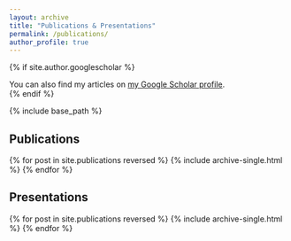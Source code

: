 ```yaml
---
layout: archive
title: "Publications & Presentations"
permalink: /publications/
author_profile: true
---
```


{% if site.author.googlescholar %}
  <div class="wordwrap">You can also find my articles on <a href="{{site.author.googlescholar}}">my Google Scholar profile</a>.</div>
{% endif %}

{% include base_path %}

Publications
------------

{% for post in site.publications reversed %}
  {% include archive-single.html %}
{% endfor %}

Presentations
-------------

{% for post in site.publications reversed %}
  {% include archive-single.html %}
{% endfor %}
